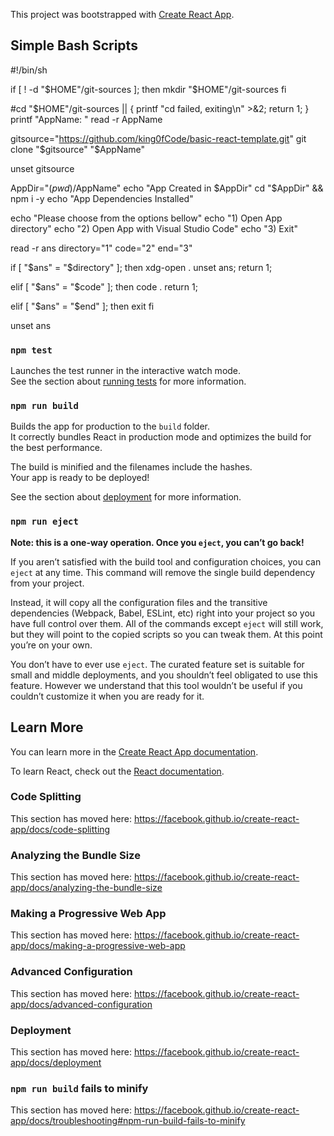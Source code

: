This project was bootstrapped with [Create React App](https://github.com/facebook/create-react-app).

## Simple Bash Scripts
#!/bin/sh

if [ ! -d "$HOME"/git-sources ]; then
    mkdir "$HOME"/git-sources
fi

#cd "$HOME"/git-sources || { printf "cd failed, exiting\n" >&2;  return 1; }
printf "AppName: "
read -r AppName 

gitsource="https://github.com/king0fCode/basic-react-template.git"
git clone "$gitsource"  "$AppName"

unset gitsource

AppDir="$(pwd)/$AppName"
echo "App Created  in $AppDir"
cd "$AppDir" && npm i -y
echo "App Dependencies Installed"

echo "Please choose from the options bellow"
echo "1) Open App directory"
echo "2) Open App with Visual Studio Code"
echo "3) Exit"

read -r ans
directory="1"
code="2"
end="3"

if [ "$ans" = "$directory" ]; then
xdg-open .
unset ans; 
return 1;

elif [ "$ans" = "$code" ]; then
code .
return 1;

elif [ "$ans" = "$end" ]; then
exit
fi

unset ans


### `npm test`

Launches the test runner in the interactive watch mode.<br />
See the section about [running tests](https://facebook.github.io/create-react-app/docs/running-tests) for more information.

### `npm run build`

Builds the app for production to the `build` folder.<br />
It correctly bundles React in production mode and optimizes the build for the best performance.

The build is minified and the filenames include the hashes.<br />
Your app is ready to be deployed!

See the section about [deployment](https://facebook.github.io/create-react-app/docs/deployment) for more information.

### `npm run eject`

**Note: this is a one-way operation. Once you `eject`, you can’t go back!**

If you aren’t satisfied with the build tool and configuration choices, you can `eject` at any time. This command will remove the single build dependency from your project.

Instead, it will copy all the configuration files and the transitive dependencies (Webpack, Babel, ESLint, etc) right into your project so you have full control over them. All of the commands except `eject` will still work, but they will point to the copied scripts so you can tweak them. At this point you’re on your own.

You don’t have to ever use `eject`. The curated feature set is suitable for small and middle deployments, and you shouldn’t feel obligated to use this feature. However we understand that this tool wouldn’t be useful if you couldn’t customize it when you are ready for it.

## Learn More

You can learn more in the [Create React App documentation](https://facebook.github.io/create-react-app/docs/getting-started).

To learn React, check out the [React documentation](https://reactjs.org/).

### Code Splitting

This section has moved here: https://facebook.github.io/create-react-app/docs/code-splitting

### Analyzing the Bundle Size

This section has moved here: https://facebook.github.io/create-react-app/docs/analyzing-the-bundle-size

### Making a Progressive Web App

This section has moved here: https://facebook.github.io/create-react-app/docs/making-a-progressive-web-app

### Advanced Configuration

This section has moved here: https://facebook.github.io/create-react-app/docs/advanced-configuration

### Deployment

This section has moved here: https://facebook.github.io/create-react-app/docs/deployment

### `npm run build` fails to minify

This section has moved here: https://facebook.github.io/create-react-app/docs/troubleshooting#npm-run-build-fails-to-minify
